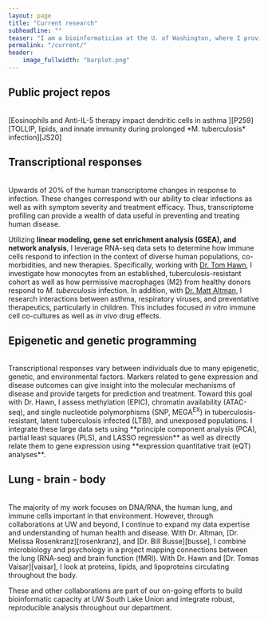```yaml
---
layout: page
title: "Current research"
subheadline: ""
teaser: "I am a bioinformatician at the U. of Washington, where I provide data analysis expertise in next-generation sequencing and other high-throughput molecular data across a variety of projects relevant to human health and disease."
permalink: "/current/"
header:
    image_fullwidth: "barplot.png"
---
```


## Public project repos
<br>
[Eosinophils and Anti-IL-5 therapy impact dendritic cells in asthma ][P259]  
[TOLLIP, lipids, and innate immunity during prolonged *M. tuberculosis* infection][JS20]

## Transcriptional responses
<br>
Upwards of 20% of the human transcriptome changes in response to infection. These changes correspond with our ability to clear infections as well as with symptom severity and treatment efficacy. Thus, transcriptome profiling can provide a wealth of data useful in preventing and treating human disease. 

Utilizing **linear modeling, gene set enrichment analysis (GSEA), and network analysis**, I leverage RNA-seq data sets to determine how immune cells respond to infection in the context of diverse human populations, co-morbidities, and new therapies. Specifically, working with [Dr. Tom Hawn][hawn], I investigate how monocytes from an established, tuberculosis-resistant cohort as well as how permissive macrophages (M2) from healthy donors respond to *M. tuberculosis* infection. In addition, with [Dr. Matt Altman][altman], I research interactions between asthma, respiratory viruses, and preventative therapeutics, particularly in children. This includes focused *in vitro* immune cell co-cultures as well as *in vivo* drug effects.

## Epigenetic and genetic programming
<br>
Transcriptional responses vary between individuals due to many epigenetic, genetic, and environmental factors. Markers related to gene expression and disease outcomes can give insight into the molecular mechanisms of disease and provide targets for prediction and treatment. Toward this goal with Dr. Hawn, I assess methylation (EPIC), chromatin availability (ATAC-seq), and single nucleotide polymorphisms (SNP, MEGA<sup>EX</sup>) in tuberculosis-resistant, latent tuberculosis infected (LTBI), and unexposed populations. I integrate these large data sets using **principle component analysis (PCA), partial least squares (PLS), and LASSO regression** as well as directly relate them to gene expression using **expression quantitative trait (eQT) analyses**.

## Lung - brain - body
<br>
The majority of my work focuses on DNA/RNA, the human lung, and immune cells important in that environment. However, through collaborations at UW and beyond, I continue to expand my data expertise and understanding of human health and disease. With Dr. Altman, [Dr. Melissa Rosenkranz][rosenkranz], and [Dr. Bill Busse][busse], I combine microbiology and psychology in a project mapping connections between the lung (RNA-seq) and brain function (fMRI). With Dr. Hawn and [Dr. Tomas Vaisar][vaisar], I look at proteins, lipids, and lipoproteins circulating throughout the body.

These and other collaborations are part of our on-going efforts to build bioinformatic capacity at UW South Lake Union and integrate robust, reproducible analysis throughout our department.

[altman]: https://aid.uw.edu/faculty/matthew-c-altman-md-mphil
[busse]: https://www.medicine.wisc.edu/people-search/people/staff/53/Busse_William
[hawn]: https://aid.uw.edu/faculty/thomas-r-hawn-md-phd
[shah]: https://aid.uw.edu/faculty/javeed-ali-shah-md
[rosenkranz]: https://psych.wisc.edu/staff/rosenkranz-melissa-a/
[vaisar]: https://uwmdi.org/faculty/tomas-vaisar/

[rstr]: https://doi.org/10.1038/s41577-018-0025-3
[P259]: https://github.com/altman-lab/P259_pDC_public
[JS20]: https://github.com/altman-lab/JS20.01
